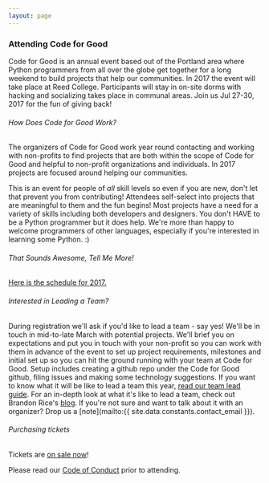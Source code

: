 ```yaml
---
layout: page
---
```

### Attending Code for Good

Code for Good is an annual event based out of the Portland area where Python programmers from all over the globe get together for a long weekend to build projects that help our communities. In 2017 the event will take place at Reed College. Participants will stay in on-site dorms with hacking and socializing takes place in communal areas. Join us Jul 27-30, 2017 for the fun of giving back!

###### How Does Code for Good Work?

The organizers of Code for Good work year round contacting and working with non-profits to find projects that are both within the scope of Code for Good and helpful to non-profit organizations and individuals. In 2017 projects are focused around helping our communities.

This is an event for people of *all* skill levels so even if you are new, don't let that prevent you from contributing! Attendees self-select into projects that are meaningful to them and the fun begins! Most projects have a need for a variety of skills including both developers and designers. You don't HAVE to be a Python programmer but it does help. We're more than happy to welcome programmers of other languages, especially if you're interested in learning some Python. :)

###### That Sounds Awesome, Tell Me More!

[Here is the schedule for 2017.](/2017.html)

<!-- Here is what actual attendees have written about the event: -->

###### Interested in Leading a Team?

During registration we'll ask if you'd like to lead a team - say yes! We'll be in touch in mid-to-late March with potential projects. We'll brief you on expectations and put you in touch with your non-profit so you can work with them in advance of the event to set up project requirements, milestones and initial set up so you can hit the ground running with your team at Code for Good. Setup includes creating a github repo under the Code for Good github, filing issues and making some technology suggestions. If you want to know what it will be like to lead a team this year, [read our team lead guide](/team-leads.html). For an in-depth look at what it's like to lead a team, check out Brandon Rice's [blog](http://www.blrice.net/blog/2015/08/10/leading-a-team-at-Code-for-good/). If you're not sure and want to talk about it with an organizer? Drop us a [note](mailto:{{ site.data.constants.contact_email }}).

###### Purchasing tickets

Tickets are [on sale now](https://ti.to/codeforgood/code-for-good)!

<!--Tickets go on sale April 4, 2016.

During registration we ask if there's anything else you'd like us to know.  You can use this section to indicate that you'd like to room with a partner or friend who is also attending.  We will be sure to accommodate this when making the room assignments

Each year we offer a limited number of scholarship tickets but are unable to provide transportation funds. Criteria for selection includes the ability to get to the DC-area on your own, a documented financial need, and a short essay. Apply for a scholarship [here](https://docs.google.com/forms/d/1M3PJepMOZcqUcIN81Ju7YEeXpQKhYWnSWnmgeZTX33w/viewform#start=openform).-->

Please read our [Code of Conduct](/coc.html) prior to attending.
